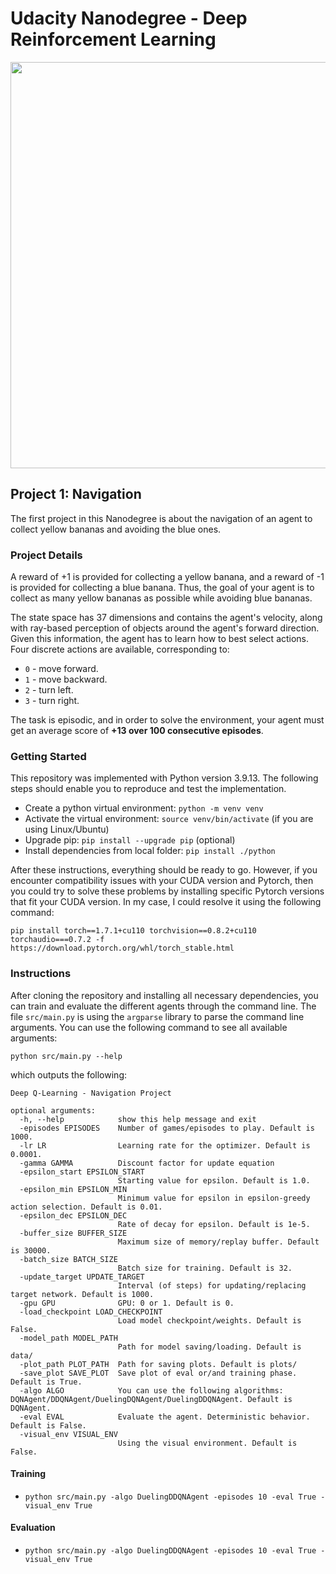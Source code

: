 # Udacity Nanodegree - Deep Reinforcement Learning

<img src="img/banana.gif" width="650">

## Project 1: Navigation

The first project in this Nanodegree is about the navigation of an agent to collect yellow bananas and avoiding the blue ones.


### Project Details

A reward of +1 is provided for collecting a yellow banana, and a reward of -1 is provided for collecting a blue banana. Thus, the goal of your agent is to collect as many yellow bananas as possible while avoiding blue bananas.

The state space has 37 dimensions and contains the agent's velocity, along with ray-based perception of objects around the agent's forward direction. Given this information, the agent has to learn how to best select actions. Four discrete actions are available, corresponding to:

- `0` - move forward.
- `1` - move backward.
- `2` - turn left.
- `3` - turn right.

The task is episodic, and in order to solve the environment, your agent must get an average score of **+13 over 100 consecutive episodes**.



### Getting Started

This repository was implemented with Python version 3.9.13. The following steps should enable you to reproduce and test  the implementation.

- Create a python virtual environment: ``python -m venv venv``
- Activate the virtual environment: ``source venv/bin/activate`` (if you are using Linux/Ubuntu)
- Upgrade pip: ``pip install --upgrade pip`` (optional)
- Install dependencies from local folder: ``pip install ./python``

After these instructions, everything should be ready to go. However, if you encounter compatibility issues with your CUDA version and Pytorch, then you could try to solve these problems by installing specific Pytorch versions that fit your CUDA version. In my case, I could resolve it using the following command:

``pip install torch==1.7.1+cu110 torchvision==0.8.2+cu110 torchaudio===0.7.2 -f https://download.pytorch.org/whl/torch_stable.html``


### Instructions

After cloning the repository and installing all necessary dependencies, you can train and evaluate the different agents through the command line. The file ``src/main.py`` is using the ``argparse`` library to parse the command line arguments. You can use the following command to see all available arguments:

``python src/main.py --help``

which outputs the following:

```
Deep Q-Learning - Navigation Project

optional arguments:
  -h, --help            show this help message and exit
  -episodes EPISODES    Number of games/episodes to play. Default is 1000.
  -lr LR                Learning rate for the optimizer. Default is 0.0001.
  -gamma GAMMA          Discount factor for update equation
  -epsilon_start EPSILON_START
                        Starting value for epsilon. Default is 1.0.
  -epsilon_min EPSILON_MIN
                        Minimum value for epsilon in epsilon-greedy action selection. Default is 0.01.
  -epsilon_dec EPSILON_DEC
                        Rate of decay for epsilon. Default is 1e-5.
  -buffer_size BUFFER_SIZE
                        Maximum size of memory/replay buffer. Default is 30000.
  -batch_size BATCH_SIZE
                        Batch size for training. Default is 32.
  -update_target UPDATE_TARGET
                        Interval (of steps) for updating/replacing target network. Default is 1000.
  -gpu GPU              GPU: 0 or 1. Default is 0.
  -load_checkpoint LOAD_CHECKPOINT
                        Load model checkpoint/weights. Default is False.
  -model_path MODEL_PATH
                        Path for model saving/loading. Default is data/
  -plot_path PLOT_PATH  Path for saving plots. Default is plots/
  -save_plot SAVE_PLOT  Save plot of eval or/and training phase. Default is True.
  -algo ALGO            You can use the following algorithms: DQNAgent/DDQNAgent/DuelingDQNAgent/DuelingDDQNAgent. Default is DQNAgent.
  -eval EVAL            Evaluate the agent. Deterministic behavior. Default is False.
  -visual_env VISUAL_ENV
                        Using the visual environment. Default is False.
```


#### Training

- ``python src/main.py -algo DuelingDDQNAgent -episodes 10 -eval True -visual_env True``

#### Evaluation

- ``python src/main.py -algo DuelingDDQNAgent -episodes 10 -eval True -visual_env True``
